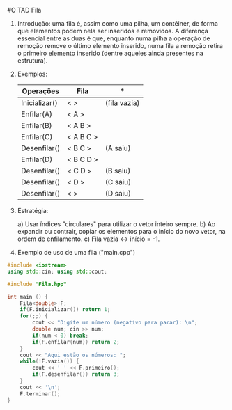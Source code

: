 #O TAD Fila

1. Introdução: uma fila é, assim como uma pilha, um contêiner, de forma que elementos podem nela ser inseridos e removidos. A diferença essencial entre as duas é que, enquanto numa pilha a operação de remoção remove o último elemento inserido, numa fila a remoção retira o primeiro elemento inserido (dentre aqueles ainda presentes na estrutura).

2. Exemplos:

    | Operações      | Fila      | *            |
    |----------------|-----------|--------------| 
    | Inicializar()  |   < >     | (fila vazia) |
    | Enfilar(A)     |   < A >   |              |
    | Enfilar(B)     |  < A B >  |              |
    | Enfilar(C)     | < A B C > |              |
    | Desenfilar()   |  < B C >  | (A saiu)     |
    | Enfilar(D)     | < B C D > |              |
    | Desenfilar()   |  < C D >  | (B saiu)     |
    | Desenfilar()   |   < D >   | (C saiu)     |
    | Desenfilar()   |   < >     | (D saiu)     |

3. Estratégia:

    a) Usar índices "circulares" para utilizar o vetor inteiro sempre.
    b) Ao expandir ou contrair, copiar os elementos para o início do novo vetor, na ordem de enfilamento.
    c) Fila vazia <-> início = -1.

4. Exemplo de uso de uma fila ("main.cpp")

```cpp
#include <iostream>
using std::cin; using std::cout;

#include "Fila.hpp"

int main () {
    Fila<double> F;
    if(F.inicializar()) return 1;
    for(;;) {
        cout << "Digite um número (negativo para parar): \n";
        double num; cin >> num;
        if(num < 0) break;
        if(F.enfilar(num)) return 2;
    }
    cout << "Aqui estão os números: ";
    while(!F.vazia()) {
        cout << ' ' << F.primeiro();
        if(F.desenfilar()) return 3;
    }
    cout << '\n';
    F.terminar();
}
```